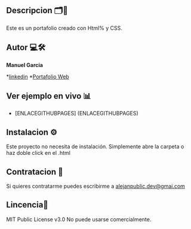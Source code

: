 ## Descripcion 🗂️📂
Este es un portafolio creado con Html% y CSS.

## Autor 💻🛠️
**Manuel Garcia**

*[linkedin](https://www.linkedin.com/in/alejanpublic-dev/)
*[Portafolio Web](https://www.alejanpublic-dev.com.ar)

## Ver ejemplo en vivo 📊
- [ENLACEGITHUBPAGES] (ENLACEGITHUBPAGES)

## Instalacion ⚙️
Este proyecto no necesita de instalación. Simplemente abre la carpeta o haz doble click en el .html

## Contratacion 📲
Si quieres contratarme puedes escribirme a alejanpublic.dev@gmai.com

## Lincencia📧
MIT Public License v3.0
No puede usarse comercialmente.

